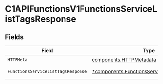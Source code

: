 # C1APIFunctionsV1FunctionsServiceListTagsResponse


## Fields

| Field                                                                                                       | Type                                                                                                        | Required                                                                                                    | Description                                                                                                 |
| ----------------------------------------------------------------------------------------------------------- | ----------------------------------------------------------------------------------------------------------- | ----------------------------------------------------------------------------------------------------------- | ----------------------------------------------------------------------------------------------------------- |
| `HTTPMeta`                                                                                                  | [components.HTTPMetadata](../../models/components/httpmetadata.md)                                          | :heavy_check_mark:                                                                                          | N/A                                                                                                         |
| `FunctionsServiceListTagsResponse`                                                                          | [*components.FunctionsServiceListTagsResponse](../../models/components/functionsservicelisttagsresponse.md) | :heavy_minus_sign:                                                                                          | Successful response                                                                                         |